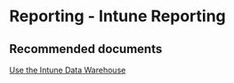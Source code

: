 <properties
	pageTitle="Reporting - Intune Data Warehouse"
	description="Reporting - Intune Data Warehouse"
	service="microsoft.intune"
	resource="intune"
	authors="mackie1604"
	displayOrder=""
	selfHelpType="generic"
	supportTopicIds="32599638"
	resourceTags=""
	productPesIds="15584"
	cloudEnvironments="public"
/>

# Reporting - Intune Reporting

## **Recommended documents**

[Use the Intune Data Warehouse](https://docs.microsoft.com/intune/reports-nav-create-intune-reports)<br>

